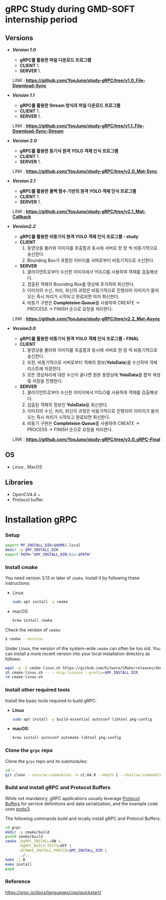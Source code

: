 # gRPC Study during GMD-SOFT internship period

## Versions
- ***Version 1.0***
    - **gRPC를 활용한 파일 다운로드 프로그램**
    - **CLIENT**
        1. 
    - **SERVER**
        1. 

    LINK : **https://github.com/YooJuno/study-gRPC/tree/v1.0_File-Download-Sync**

- ***Version 1.1***
    - **gRPC를 활용한 Stream 방식의 파일 다운로드 프로그램**
    - **CLIENT**
        1. 
    - **SERVER**
        1.  
    
    LINK : **https://github.com/YooJuno/study-gRPC/tree/v1.1_File-Download-Sync-Stream**

- ***Version 2.0***
    - **gRPC를 활용한 동기식 원격 YOLO 객체 인식 프로그램**
    - **CLIENT**
        1.  
    - **SERVER**
        1.  
    
    LINK : **https://github.com/YooJuno/study-gRPC/tree/v2.0_Mat-Sync**

- ***Version 2.1***
    - **gRPC를 활용한 콜백 함수 기반의 원격 YOLO 객체 인식 프로그램**
    - **CLIENT**
        1.  
    - **SERVER**
        1.  
    
    LINK : **https://github.com/YooJuno/study-gRPC/tree/v2.1_Mat-Callback**

- ***Version2.2***
    - **gRPC를 활용한 비동기식 원격 YOLO 객체 인식 프로그램 - study**
    - **CLIENT**
        1. 동영상을 불러와 이미지를 추출함과 동시에 서버로 한 장 씩 비동기적으로 송신한다.
        2. Bounding Box가 포함된 이미지를 서버로부터 비동기적으로 수신한다.
    - **SERVER**
        1. 클라이언트로부터 수신한 이미지에서 YOLO를 사용하여 객체를 검출해낸다.
        2. 검출된 객체의 Bounding Box를 영상에 추가하여 회신한다.
        3. 이미지의 수신, 처리, 회신의 과정은 비동기적으로 진행되어 이미지가 들어오는 즉시 처리가 시작되고 완료되면 마자 회신한다.
        4. 비동기 구현은 **Completeion Queue**를 사용하여 CREATE -> PROCESS -> FINISH 순으로 요청을 처리한다.
    
    LINK : **https://github.com/YooJuno/study-gRPC/tree/v2.2_Mat-Async**

- ***Version3.0***
    - **gRPC를 활용한 비동기식 원격 YOLO 객체 인식 프로그램 - FINAL**
    - **CLIENT**
        1. 동영상을 불러와 이미지를 추출함과 동시에 서버로 한 장 씩 비동기적으로 송신한다.
        2. 또한, 비동기적으로 서버로부터 객체의 정보(**YoloData**)를 수신하여 객체 리스트에 저장한다.
        3. 모든 영상처리에 대한 수신이 끝나면 원본 동영상에 **YoloData**를 합쳐 재생 및 저장을 진행한다.
    - **SERVER**
        1. 클라이언트로부터 수신한 이미지에서 YOLO를 사용하여 객체를 검출해낸다.
        2. 검출된 객체의 정보인 **YoloData**를 회신한다.
        3. 이미지의 수신, 처리, 회신의 과정은 비동기적으로 진행되어 이미지가 들어오는 즉시 처리가 시작되고 완료되면 회신한다.
        4. 비동기 구현은 **Completeion Queue**를 사용하여 CREATE -> PROCESS -> FINISH 순으로 요청을 처리한다.
    
    LINK : **https://github.com/YooJuno/study-gRPC/tree/v3.0_gRPC-Final**


## OS
- Linux , MacOS

## Libraries
- OpenCV4.4 ~
- Protocol buffer

# Installation gRPC

### Setup

```bash
export MY_INSTALL_DIR=$HOME/.local
mkdir -p $MY_INSTALL_DIR
export PATH="$MY_INSTALL_DIR/bin:$PATH"
```

### **Install cmake**

You need version 3.13 or later of `cmake`. Install it by following these instructions:

- Linux
    
    ```bash
    sudo apt install -y cmake
    ```
    
- macOS:
    
    ```bash
    brew install cmake
    ```
    

Check the version of `cmake`:

```bash
$ cmake --version
```


Under Linux, the version of the system-wide `cmake` can often be too old. You can install a more recent version into your local installation directory as follows:

```bash
wget -q -O cmake-linux.sh https://github.com/Kitware/CMake/releases/download/v3.19.6/cmake-3.19.6-Linux-x86_64.sh
sh cmake-linux.sh -- --skip-license --prefix=$MY_INSTALL_DIR
rm cmake-linux.sh
```

### **Install other required tools**

Install the basic tools required to build gRPC:

- **Linux**
    
    ```bash
    sudo apt install -y build-essential autoconf libtool pkg-config
    ```
    
- **macOS:**
    
    ```bash
    brew install autoconf automake libtool pkg-config
    ```
    

### **Clone the `grpc` repo**

Clone the `grpc` repo and its submodules:

```bash
cd ~
git clone --recurse-submodules -b v1.64.0 --depth 1 --shallow-submodules https://github.com/grpc/grpc
```

### **Build and install gRPC and Protocol Buffers**

While not mandatory, gRPC applications usually leverage [Protocol Buffers](https://developers.google.com/protocol-buffers) for service definitions and data serialization, and the example code uses [proto3](https://protobuf.dev/programming-guides/proto3).

The following commands build and locally install gRPC and Protocol Buffers:

```bash
cd grpc
mkdir -p cmake/build
pushd cmake/build
cmake -DgRPC_INSTALL=ON \
      -DgRPC_BUILD_TESTS=OFF \
      -DCMAKE_INSTALL_PREFIX=$MY_INSTALL_DIR \
      ../..
make -j 8
make install
popd
```
    

### Reference

https://grpc.io/docs/languages/cpp/quickstart/
